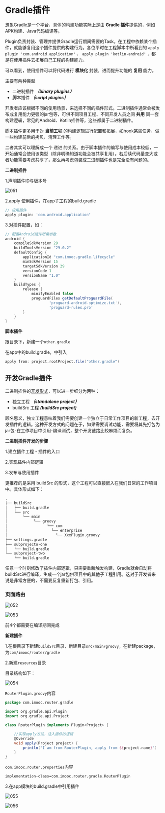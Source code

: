 # Gradle插件

想象Gradle是一个平台，具体的构建功能实际上是由 **Gradle 插件**提供的，例如 APK构建、Java代码编译等。

Plugin负责封装、管理并提供Gradle运行期间需要的Task。在工程中依赖某个插件，就能够复用这个插件提供的构建行为。各位平时在工程脚本中所看到的 `apply plugin 'com.android.application'` 、 `apply plugin 'kotlin-android'` ，都是在使用插件去拓展自己工程的构建能力。

可以看到，使用插件可以将代码进行 **模块化** 封装，进而提升功能的 **复用** 能力。

主要有两种类型

- 二进制插件 ***（binary plugins）***
- 脚本插件 ***（script plugins）***

开发者应该根据不同的使用场景，来选择不同的插件形式。二进制插件通常会被发布成复用能力更强的jar包等，可供不同项目工程、不同开发人员之间 **共用** 同一套构建逻辑，常见的Android、Kotlin插件等，这些都属于二进制插件。

脚本插件更多用于对 **当前工程** 的构建逻辑进行配置和拓展，如hook某些任务，做一些构建前后的拷贝、清理工作等。

二者其实可以理解成一个 递进 的关系。由于脚本插件的编写与使用成本较低，一开始通常会使用该类型（除非明确知道功能会被共享复用），若后续代码量变大或者功能需要考虑共享了，那么再考虑包装成二进制插件也是完全没有问题的。



**二进制插件** 

1.声明插件ID与版本号

![051](https://github.com/winfredzen/Android-Basic/blob/master/%E8%BF%9B%E9%98%B6/image/051.png)

2.apply 使用插件，在app子工程的build.gradle

```groovy
// 应用插件
apply plugin: 'com.android.application'
```

3.对插件配置，如：

```groovy
// 配置Android插件所需参数
android {
    compileSdkVersion 29
    buildToolsVersion "29.0.2"
    defaultConfig {
        applicationId "com.imooc.gradle.lifecycle"
        minSdkVersion 15
        targetSdkVersion 29
        versionCode 1
        versionName "1.0"
    }
    buildTypes {
        release {
            minifyEnabled false
            proguardFiles getDefaultProguardFile(
                    'proguard-android-optimize.txt'),
                    'proguard-rules.pro'
        }
    }
}
```



**脚本插件**

跟目录下，新建一个`other.gradle`

在app中的build.gradle，中引入

```groovy
apply from: project.rootProject.file("other.gradle")
```



## 开发Gradle插件

二进制插件的[开发形式](https://docs.gradle.org/current/userguide/custom_plugins.html#custom_plugins)，可以进一步细分为两种：

- 独立工程 ***（standalone project）***
- buildSrc 工程 ***(buildSrc project)***

顾名思义，独立工程意味着我们需要创建一个独立于日常工作项目的新工程，去开发插件的逻辑。这种开发方式的问题在于，如果需要调试功能，需要将其先打包为jar包-在工作项目中引用-编译测试，整个开发链路比较麻烦而复杂。



**二进制插件开发的步骤**

1.建立插件工程 - 插件的入口

2.实现插件内部逻辑

3.发布与使用插件



更推荐的是采用 buildSrc 的形式，这个工程可以直接嵌入在我们日常的工作项目中。具体形式如下：

```tex
.
├── buildSrc
│   ├── build.gradle
│   └── src
│       └── main
│            └── groovy
│                  └── com
│                    └── enterprise
│                      └── XxxPlugin.groovy
├── settings.gradle
├── subprojecto-one
│   └── build.gradle 
└── subproject-two
    └── build.gradle 

```



任意一个时刻修改了插件内部逻辑，只需要重新触发构建，Gradle就会自动将buildSrc进行编译，生成一个jar包供项目中的其他子工程引用。这对于开发者来说是非常方便的，不需要反复重新打包、引用。



### 页面路由

![052](https://github.com/winfredzen/Android-Basic/blob/master/%E8%BF%9B%E9%98%B6/image/052.png)

![053](https://github.com/winfredzen/Android-Basic/blob/master/%E8%BF%9B%E9%98%B6/image/053.png)

前4个都需要在编译期间完成



**新建插件**

1.在根目录下新建`buildSrc`目录，新建目录`src/main/groovy`，在新建package，为`com/imooc/router/gradle`

2.新建`resources`目录

目录结构如下：

![054](https://github.com/winfredzen/Android-Basic/blob/master/%E8%BF%9B%E9%98%B6/image/054.png)



`RouterPlugin.groovy`内容

```groovy
package com.imooc.router.gradle

import org.gradle.api.Plugin
import org.gradle.api.Project

class RouterPlugin implements Plugin<Project> {

    //实现apply方法，注入插件的逻辑
    @Override
    void apply(Project project) {
        println("I am from RouterPlugin, apply from ${project.name}")
    }
}
```

`com.imooc.router.properties`内容

```tex
implementation-class=com.imooc.router.gradle.RouterPlugin
```



3.在app模块的build.gradle中引用插件

![055](https://github.com/winfredzen/Android-Basic/blob/master/%E8%BF%9B%E9%98%B6/image/055.png)

![056](https://github.com/winfredzen/Android-Basic/blob/master/%E8%BF%9B%E9%98%B6/image/056.png)















